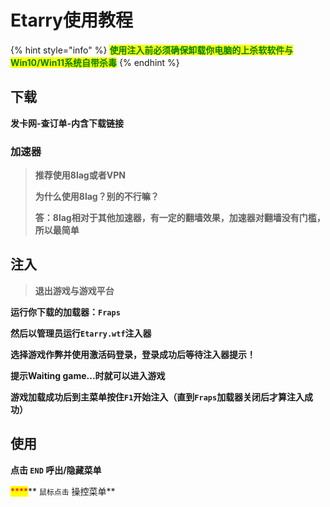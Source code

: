 # Etarry使用教程

{% hint style="info" %}
<mark style="color:green;">**使用注入前必须确保卸载你电脑的上杀软软件与Win10/Win11系统自带杀毒**</mark>
{% endhint %}

## 下载

**发卡网-查订单-内含下载链接**

### **加速器**

> **推荐使用8lag或者VPN**
>
> **为什么使用8lag？别的不行嘛？**
>
> **答：8lag相对于其他加速器，有一定的翻墙效果，加速器对翻墙没有门槛，所以最简单**

## **注入**

> **退出游戏与游戏平台**

**运行你下载的加载器：`Fraps`**

**然后以管理员运行`Etarry.wtf`注入器**

**选择游戏作弊并使用激活码登录，登录成功后等待注入器提示！**

**提示Waiting game...时就可以进入游戏**

**游戏加载成功后到主菜单按住`F1`开始注入（直到`Fraps`加载器关闭后才算注入成功）**

## **使用**

**点击 `END` 呼出/隐藏菜单**

&#x20;<mark style="color:red;">****</mark>** `鼠标点击` 操控菜单**
